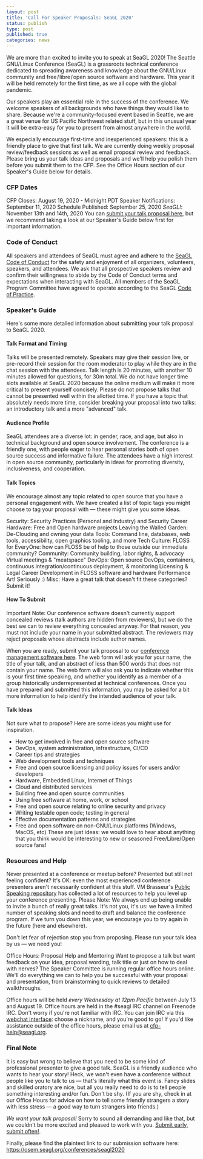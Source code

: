 ```yaml
---
layout: post
title: 'Call For Speaker Proposals: SeaGL 2020'
status: publish
type: post
published: true
categories: news
---
```


We are more than excited to invite you to speak at SeaGL 2020! The Seattle GNU/Linux Conference (SeaGL) is a grassroots technical conference dedicated to spreading awareness and knowledge about the GNU/Linux community and free / libre / open source software and hardware. This year it will be held remotely for the first time, as we all cope with the global pandemic.

Our speakers play an essential role in the success of the conference. We welcome speakers of all backgrounds who have things they would like to share. Because we're a community-focused event based in Seattle, we are a great venue for US Pacific Northwest related stuff, but in this unusual year it will be extra-easy for you to present from almost anywhere in the world.

We especially encourage first-time and inexperienced speakers: this is a friendly place to give that first talk. We are currently doing weekly proposal review/feedback sessions as well as email proposal review and feedback. Please bring us your talk ideas and proposals and we'll help you polish them before you submit them to the CFP. See the Office Hours section of our Speaker's Guide below for details.

### CFP Dates
CFP Closes: August 19, 2020 - Midnight PDT
Speaker Notifications: September 11, 2020
Schedule Published: September 25, 2020
*SeaGL!*: November 13th and 14th, 2020
You can [submit your talk proposal here](https://osem.seagl.org/conferences/seagl2020), but we recommend taking a look at our Speaker's Guide below first for important information.

### Code of Conduct
All speakers and attendees of SeaGL must agree and adhere to the [SeaGL Code of Conduct](https://seagl.org/code_of_conduct.html) for the safety and enjoyment of all organizers, volunteers, speakers, and attendees. We ask that all prospective speakers review and confirm their willingness to abide by the Code of Conduct terms and expectations when interacting with SeaGL.
All members of the SeaGL Program Committee have agreed to operate according to the SeaGL [Code of Practice](https://seagl.org/news/2020/07/13/code_of_practice.html).


### Speaker's Guide
Here's some more detailed information about submitting your talk proposal to SeaGL 2020.

#### Talk Format and Timing
Talks will be presented remotely. Speakers may give their session live, or pre-record their session for the room moderator to play while they are in the chat session with the attendees.
Talk length is 20 minutes, with another 10 minutes allowed for questions, for 30m total.
We do not have longer time slots available at SeaGL 2020 because the online medium will make it more critical to present yourself concisely. Please do not propose talks that cannot be presented well within the allotted time. If you have a topic that absolutely needs more time, consider breaking your proposal into two talks: an introductory talk and a more "advanced" talk.

#### Audience Profile
SeaGL attendees are a diverse lot: in gender, race, and age, but also in technical background and open source involvement. The conference is a friendly one, with people eager to hear personal stories both of open source success and informative failure. The attendees have a high interest in open source community, particularly in ideas for promoting diversity, inclusiveness, and cooperation.
#### Talk Topics
We encourage almost any topic related to open source that you have a personal engagement with. We have created a list of topic tags you might choose to tag your proposal with — these might give you some ideas.

Security: Security Practices (Personal and Industry) and Security Career
Hardware: Free and Open hardware projects
Leaving the Walled Garden: De-Clouding and owning your data
Tools: Command line, databases, web tools, accessibility, open graphics tooling, and more
Tech Culture: FLOSS for EveryOne: how can FLOSS be of help to those outside our immediate community?
Community: Community building, labor rights, & advocacy
Virtual meetings & "meatspace"
DevOps: Open source DevOps, containers, continuous integration/continuous deployment, & monitoring
Licensing & Legal
Career Development in FLOSS software and hardware
Performance Art!  Seriously :)
Misc: Have a great talk that doesn't fit these categories? Submit it!

#### How To Submit
Important Note: Our conference software doesn't currently support concealed reviews (talk authors are hidden from reviewers), but we do the best we can to review everything concealed anyway. For that reason, you must not include your name in your submitted abstract. The reviewers may reject proposals whose abstracts include author names.

When you are ready, submit your talk proposal to our [conference management software here](https://osem.seagl.org/conferences/seagl2020). The web form will ask you for your name, the title of your talk, and an abstract of less than 500 words that does not contain your name. The web form will also ask you to indicate whether this is your first time speaking, and whether you identify as a member of a group historically underrepresented at technical conferences. Once you have prepared and submitted this information, you may be asked for a bit more information to help identify the intended audience of your talk.

#### Talk Ideas
Not sure what to propose? Here are some ideas you might use for inspiration.
* How to get involved in free and open source software
* DevOps, system administration, infrastructure, CI/CD
* Career tips and strategies
* Web development tools and techniques
* Free and open source licensing and policy issues for users and/or developers
* Hardware, Embedded Linux, Internet of Things
* Cloud and distributed services
* Building free and open source communities
* Using free software at home, work, or school
* Free and open source relating to online security and privacy
* Writing testable open code; testing in general
* Effective documentation patterns and strategies
* Free and open software on non-GNU/Linux platforms (Windows, MacOS, etc)
These are just ideas: we would love to hear about anything that you think would be interesting to new or seasoned Free/Libre/Open source fans!

### Resources and Help
Never presented at a conference or meetup before? Presented but still not feeling confident? It's OK: even the most experienced conference presenters aren't necessarily confident at this stuff.
VM Brasseur's [Public Speaking repository](https://github.com/vmbrasseur/Public_Speaking#proposing-talks) has collected a lot of resources to help you level up your conference presenting.
Please Note: We always end up being unable to invite a bunch of really great talks. It's not you, it's us: we have a limited number of speaking slots and need to draft and balance the conference program. If we turn you down this year, we encourage you to try again in the future (here and elsewhere).

Don't let fear of rejection stop you from proposing. Please run your talk idea by us — we need you!

Office Hours: Proposal Help and Mentoring
Want to propose a talk but want feedback on your idea, proposal wording, talk title or just on how to deal with nerves? The Speaker Committee is running regular office hours online. We'll do everything we can to help you be successful with your proposal and presentation, from brainstorming to quick reviews to detailed walkthroughs.

Office hours will be held *every Wednesday at 12pm Pacific* between July 13 and August 19.
Office hours are held in the #seagl IRC channel on Freenode IRC. Don't worry if you're not familiar with IRC. You can join IRC via this [webchat interface](https://webchat.freenode.net/#seagl): choose a nickname, and you're good to go!
If you'd like assistance outside of the office hours, please email us at <cfp-help@seagl.org>.

### Final Note
It is easy but wrong to believe that you need to be some kind of professional presenter to give a good talk. SeaGL is a friendly audience who wants to hear your story! Heck, we won't even have a conference without people like you to talk to us — that's literally what this event is. Fancy slides and skilled oratory are nice, but all you really need to do is to tell people something interesting and/or fun. Don't be shy. (If you are shy, check in at our Office Hours for advice on how to tell some friendly strangers a story with less stress — a good way to turn strangers into friends.)

*We want your talk proposal!* Sorry to sound all demanding and like that, but we couldn't be more excited and pleased to work with you.  [Submit early, submit often!](https://osem.seagl.org/conferences/seagl2020).

Finally, please find the plaintext link to our submission software here: https://osem.seagl.org/conferences/seagl2020
